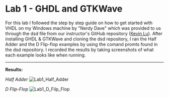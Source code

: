 # Lab 1 - GHDL and GTKWave

For this lab I followed the step by step guide on how to get started with VHDL on my Windows machine by "Nerdy Dave" which was provided to us through the dsd file from our instructor's GitHub repository ([Kevin Lu](https://github.com/kevinwlu/dsd/tree/master/ghdl)). After installing GHDL & GTKWave and cloning the dsd repository, I ran the Half Adder and the D Flip-flop examples by using the comand promts found in the dsd repository. I recorded the results by taking screenshots of what each example looks like when running.

---
**Results:**

*Half Adder*
![Lab1_Half_Adder](https://github.com/NathanTacoBravo/EE-322-S-2024/assets/116911160/19d32ad0-9a1f-44c4-8b8a-83e42f6c2b5f)


*D Flip-Flop*
![Lab1_D_Filp_Flop](https://github.com/NathanTacoBravo/EE-322-S-2024/assets/116911160/a45d5ded-ab5c-4b4b-9be9-f08587284b14)
